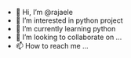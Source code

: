 - 👋 Hi, I’m @rajaele
- 👀 I’m interested in python project
- 🌱 I’m currently learning python
- 💞️ I’m looking to collaborate on ...
- 📫 How to reach me ...

<!---
rajaele/rajaele is a ✨ special ✨ repository because its `README.md` (this file) appears on your GitHub profile.
You can click the Preview link to take a look at your changes.
--->
